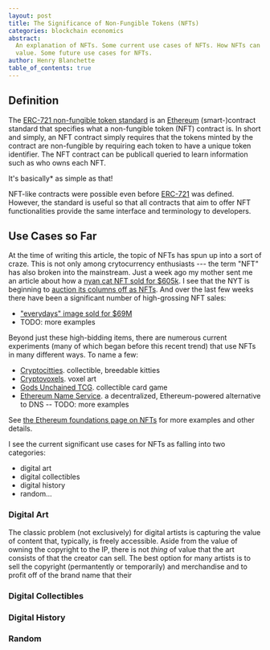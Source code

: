 ```yaml
---
layout: post
title: The Significance of Non-Fungible Tokens (NFTs)
categories: blockchain economics
abstract:
  An explanation of NFTs. Some current use cases of NFTs. How NFTs can have
  value. Some future use cases for NFTs.
author: Henry Blanchette
table_of_contents: true
---
```


## Definition

The [ERC-721 non-fungible token standard][erc-721] is an [Ethereum][ethereum]
(smart-)contract standard that specifies what a non-fungible token (NFT)
contract is. In short and simply, an NFT contract simply requires that the
tokens minted by the contract are non-fungible by requiring each token to have a
unique token identifier. The NFT contract can be publicall queried to learn
information such as who owns each NFT.

It's basically\* as simple as that!

NFT-like contracts were possible even before [ERC-721][erc-721] was defined.
However, the standard is useful so that all contracts that aim to offer NFT
functionalities provide the same interface and terminology to developers.

## Use Cases so Far

At the time of writing this article, the topic of NFTs has spun up into a sort
of craze. This is not only among crytocurrency enthusiasts --- the term "NFT"
has also broken into the mainstream. Just a week ago my mother sent me an
article about how a
[nyan cat NFT sold for $605k](https://www.engadget.com/nyan-cat-auction-nft-114830079.html).
I see that the NYT is beginning to
[auction its columns off as NFTs](https://www.nytimes.com/2021/03/24/technology/nft-column-blockchain.html?name=styln-nfts&region=TOP_BANNER&block=storyline_menu_recirc&action=click&pgtype=Article&impression_id=&variant=show).
And over the last few weeks there have been a significant number of
high-grossing NFT sales:

- ["everydays" image sold for $69M](https://fortune.com/2021/03/22/he-sold-a-piece-nft-art-for-69-million-now-this-digital-artist-declares-the-market-is-a-giant-bubble/)
- TODO: more examples

Beyond just these high-bidding items, there are numerous current experiments
(many of which began before this recent trend) that use NFTs in many different
ways. To name a few:

- [Cryptocitties](https://www.cryptokitties.co). collectible, breedable kitties
- [Cryptovoxels](https://www.cryptovoxels.com). voxel art
- [Gods Unchained TCG](https://godsunchained.com/). collectible card game
- [Ethereum Name Service](https://app.ens.domains/name/ethereum.eth). a
  decentralized, Ethereum-powered alternative to DNS -- TODO: more examples

See [the Ethereum foundations page on NFTs](https://ethereum.org/en/nft/) for
more examples and other details.

I see the current significant use cases for NFTs as falling into two categories:

- digital art
- digital collectibles
- digital history
- random...

### Digital Art

The classic problem (not exclusively) for digital artists is capturing the value
of content that, typically, is freely accessible. Aside from the value of owning
the copyright to the IP, there is not _thing_ of value that the art consists of
that the creator can sell. The best option for many artists is to sell the
copyright (permantently or temporarily) and merchandise and to profit off of the
brand name that their

<!-- comparison to movie production: Some digital art forms, such as production movies, have settled into an economic role where they typically do not sell directly to the consumer. A movie producer sells the rights to play a movie to movie theater companies and streaming services, and _then_ the consumer buys access to enter a theater or stream the video.  -->

### Digital Collectibles

### Digital History

### Random

<!-- references -->

[ethereum]: https://ethereum.org
[erc-721]: https://ethereum.org/en/developers/docs/standards/tokens/ERC-721/
